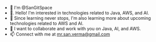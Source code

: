 - 👋 I'm @SanGitSpace
- 👀. Hello! I'm interested in technologies related to Java, AWS, and AI.
- 🌱 Since learning never stops, I'm also learning more about upcoming technologies related to AWS and AI.
- 💞️ I want to collaborate and work with you on Java, AI, and AWS.
- 📫 Connect with me at mr.san.verma@gmail.com

<!---
SanGitSpace/SanGitSpace is a ✨ special ✨ repository because its `README.md` (this file) appears on your GitHub profile.
You can click the Preview link to take a look at your changes.
--->
